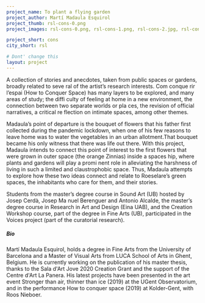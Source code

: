 ```yaml
---
project_name: To plant a flying garden
project_author: Martí Madaula Esquirol
project_thumb: rsl-cons-0.png
project_images: rsl-cons-0.png, rsl-cons-1.png, rsl-cons-2.jpg, rsl-cons-4.jpg, rsl-cons-5.png

project_short: cons
city_short: rsl

# Dont' change this
layout: project
---
```

A collection of stories and anecdotes, taken from public spaces or gardens, broadly related to seve­ ral of the artist’s research interests. Com conque­ rir l’espai (How to Conquer Space) has many layers to be explored, and many areas of study; the diffi­ culty of feeling at home in a new environment, the connection between two separate worlds or pla­ ces, the revision of official narratives, a critical re­ flection on intimate spaces, among other themes.

Madaula’s point of departure is the bouquet of flowers that his father first collected during the pandemic lockdown, when one of his few reasons to leave home was to water the vegetables in an urban allotment.That bouquet became his only witness that there was life out there. With this
project, Madaula intends to connect this point of interest to the first flowers that were grown in outer space (the orange Zinnias) inside a spaces­ hip, where plants and gardens will play a promi­ nent role in alleviating the harshness of living in such a limited and claustrophobic space. Thus, Madaula attempts to explore how these two ideas connect and relate to Roeselare’s green spaces, the inhabitants who care for them, and their stories.

Students from the master’s degree course in Sound Art (UB) hosted by Josep Cerdà, Josep Ma­ nuel Berenguer and Antonio Alcalde, the master’s degree course in Research in Art and Design (Eina­ UAB), and the Creation Workshop course, part of the degree in Fine Arts (UB), participated in the Voices project (part of the curatorial research).

<!-- ![Martí Madaula Esquirol - A garden](/assets/images/rsl-cons-1.png)
![Martí Madaula Esquirol - A passage](/assets/images/rsl-cons-2.jpg)
![Martí Madaula Esquirol - Flower photos](/assets/images/rsl-cons-4.jpg) -->

##### Bio
Martí Madaula Esquirol, holds a degree in Fine Arts from the University of Barcelona and a Master of Visual Arts from LUCA School of Arts in Ghent, Belgium. He is currently working on the publication of his master thesis, thanks to the Sala d\'Art Jove 2020 Creation Grant and the support of the Centre d\'Art La Panera. His latest projects have been
presented in the art event Stronger than air, thinner than ice (2019) at the UGent Observatorium, and in the performance How to conquer space (2019) at Kolder-Gent, with Roos Nieboer.
